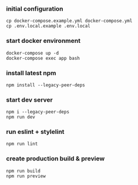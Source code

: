 ### initial configuration 

```shell
cp docker-compose.example.yml docker-compose.yml
cp .env.local.example .env.local
```

### start docker environment
```shell
docker-compose up -d
docker-compose exec app bash
```
### install latest npm
```shell
npm install --legacy-peer-deps
```

### start dev server
```shell
npm i --legacy-peer-deps
npm run dev
```

### run eslint + stylelint
```shell
npm run lint
```

### create production build & preview
```shell
npm run build
npm run preview
```
